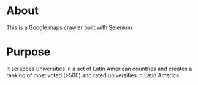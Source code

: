 # About
This is a Google maps crawler built with Selenium

# Purpose
It scrappes universities in a set of Latin American countries and creates a ranking of most voted (>500) and rated universities in Latin America.
